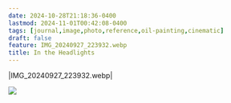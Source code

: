 ```yaml
---
date: 2024-10-28T21:18:36-0400
lastmod: 2024-11-01T00:42:08-0400
tags: [journal,image,photo,reference,oil-painting,cinematic]
draft: false
feature: IMG_20240927_223932.webp
title: In the Headlights
---
```


|IMG_20240927_223932.webp|

![](IMG_20240927_223932.webp)
